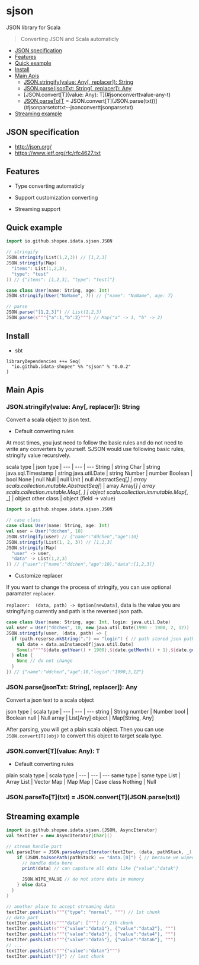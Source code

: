 # sjson

JSON library for Scala

> Converting JSON and Scala automaticly

<!-- toc -->

- [JSON specification](#json-specification)
- [Features](#features)
- [Quick example](#quick-example)
- [Install](#install)
- [Main Apis](#main-apis)
  * [JSON.stringify(value: Any[, replacer]): String](#jsonstringifyvalue-any-replacer-string)
  * [JSON.parse(jsonTxt: String[, replacer]): Any](#jsonparsejsontxt-string-replacer-any)
  * [JSON.convert\[T](value: Any): T](#jsonconverttvalue-any-t)
  * [JSON.parseTo\[T](txt) = JSON.convert\[T](JSON.parse(txt))](#jsonparsetottxt--jsonconverttjsonparsetxt)
- [Streaming example](#streaming-example)

<!-- tocstop -->

## JSON specification

- http://json.org/
- https://www.ietf.org/rfc/rfc4627.txt

## Features

- Type converting automaticly

- Support customization converting

- Streaming support

## Quick example

```scala
import io.github.shopee.idata.sjson.JSON

// stringify
JSON.stringify(List(1,2,3)) // [1,2,3]
JSON.stringify(Map(
  "items": List(1,2,3),
  "type": "test"
)) // {"items": [1,2,3], "type": "testl"}

case class User(name: String, age: Int)
JSON.stringify(User("NoName", 7)) // {"name": "NoName", age: 7}

// parse
JSON.parse("[1,2,3]") // List(1,2,3)
JSON.parse(s"""{"a":1,"b":2}""") // Map("a" -> 1, "b" -> 2)
```

## Install

- sbt

```
libraryDependencies ++= Seq(
  "io.github.idata-shopee" %% "sjson" % "0.0.2"
)
```

## Main Apis

### JSON.stringify(value: Any[, replacer]): String

Convert a scala object to json text.

- Default converting rules

At most times, you just need to follow the basic rules and do not need to write any converters by yourself. SJSON would use following basic rules, stringify value recursively.

scala type | json type |
--- | --- | ---
String | string
Char | string
java.sql.Timestamp | string
java.util.Date | string
Number | number
Boolean | bool
None | null
Null | null
Unit | null
AbstractSeq[_] | array
scala.collection.mutable.AbstractSeq[_] | array
Array[_] | array
scala.collection.mutable.Map[_, _\] | object
scala.collection.immutable.Map[_, _\] | object 
other class | object (field -> value)

```scala
import io.github.shopee.idata.sjson.JSON

// case class
case class User(name: String, age: Int)
val user = User("ddchen", 10)
JSON.stringify(user) // {"name":"ddchen","age":10}
JSON.stringify(List(1, 2, 3)) // [1,2,3]
JSON.stringify(Map(
  "user" -> user,
  "data" -> List(1,2,3)
)) // {"user":{"name":"ddchen","age":10},"data":[1,2,3]}
```

- Customize replacer

If you want to change the process of stringify, you can use optional paramater `replacer`.

`replacer:  (data, path) -> Option[newData]`, data is the value you are stringifying currently and path is the reversed json path.

```scala
case class User(name: String, age: Int, login: java.util.Date)
val user = User("ddchen", 10, new java.util.Date(1990 - 1900, 2, 12))
JSON.stringify(user, (data, path) => {
  if (path.reserse.mkString(".") == "login") { // path stored json paths in a reversed way.
    val date = data.asInstanceOf[java.util.Date]
    Some(s""""${date.getYear() + 1900},${date.getMonth() + 1},${date.getDate()}"""") // new stringify result for data
  } else {
    None // do not change
  }
}) // {"name":"ddchen","age":10,"login":"1990,3,12"}
```

### JSON.parse(jsonTxt: String[, replacer]): Any

Convert a json text to a scala object

json type | scala type |
--- | --- | ---
string | String
number | Number
bool | Boolean
null | Null
array | List[Any]
object | Map[String, Any]

After parsing, you will get a plain scala object. Then you can use `JSON.convert[T](obj)` to convert this object to target scala type.

### JSON.convert\[T](value: Any): T

- Default converting rules

plain scala type | scala type |
--- | --- | ---
same type | same type 
List | Array
List | Vector
Map | Map
Map | Case class
Nothing | Null

### JSON.parseTo\[T](txt) = JSON.convert\[T](JSON.parse(txt))

## Streaming example

```scala
import io.github.shopee.idata.sjson.{JSON, AsyncIterator}
val textIter = new AsyncIterator[Char]()

// stream handle part
val parseIter = JSON.parseAsyncIterator(textIter, (data, pathStack, _) => {
    if (JSON.toJsonPath(pathStack) == "data.[0]") { // because we wiped this data, so the json path should always be "data.[0]"
      // handle data here
      print(data) // can caputure all data like {"value":"datak"}

      JSON.WIPE_VALUE // do not store data in memory
    } else data
  }
)

// another place to accept streaming data
textIter.pushList(s"""{"type": "normal", """) // 1st chunk
// data part
textIter.pushList(s""""data": [""") // 2th chunk
textIter.pushList(s"""{"value":"data1"}, {"value":"data2"}, """)
textIter.pushList(s"""{"value":"data3"}, {"value":"data4"}, """)
textIter.pushList(s"""{"value":"data5"}, {"value":"data6"}, """)
// ...
textIter.pushList(s"""{"value":"datan"}""")
textIter.pushList("]}") // last chunk
```
